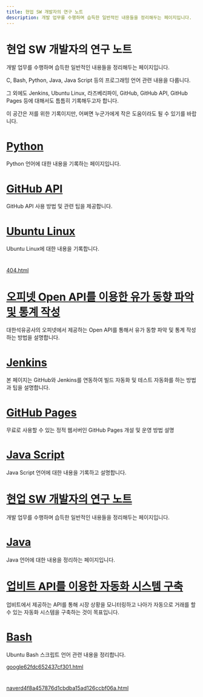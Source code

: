 ```yaml
---
title: 현업 SW 개발자의 연구 노트
description: 개발 업무를 수행하며 습득한 일반적인 내용들을 정리해두는 페이지입니다.
---
```



현업 SW 개발자의 연구 노트
===


개발 업무를 수행하며 습득한 일반적인 내용들을 정리해두는 페이지입니다. 


C, Bash, Python, Java, Java Script 등의 프로그래밍 언어 관련 내용을 다룹니다. 


그 외에도 Jenkins, Ubuntu Linux, 라즈베리파이, GitHub, GitHub API, GitHub Pages 등에 대해서도 틈틈히 기록해두고자 합니다. 


이 공간은 저를 위한 기록이지만, 어쩌면 누군가에게 작은 도움이라도 될 수 있기를 바랍니다. 




[Python](004_python 'Python 언어에 대한 내용을 기록하는 페이지입니다.')
===


Python 언어에 대한 내용을 기록하는 페이지입니다.


[GitHub API](001_github_api 'GitHub API 사용 방법 및 관련 팁을 제공합니다.')
===


GitHub API 사용 방법 및 관련 팁을 제공합니다.


[Ubuntu Linux](008_ubuntu 'Ubuntu Linux에 대한 내용을 기록합니다.')
===


Ubuntu Linux에 대한 내용을 기록합니다.


[](README.md '')
===





[404.html](404.html)


[오피넷 Open API를 이용한 유가 동향 파악 및 통계 작성](011_opinet '대한석유공사의 오피넷에서 제공하는 Open API를 통해서 유가 동향 파악 및 통계 작성하는 방법을 설명합니다.')
===


대한석유공사의 오피넷에서 제공하는 Open API를 통해서 유가 동향 파악 및 통계 작성하는 방법을 설명합니다.


[Jenkins](003_jenkins '본 페이지는 GitHub와 Jenkins를 연동하여 빌드 자동화 및 테스트 자동화를 하는 방법과 팁을 설명합니다.')
===


본 페이지는 GitHub와 Jenkins를 연동하여 빌드 자동화 및 테스트 자동화를 하는 방법과 팁을 설명합니다.


[GitHub Pages](002_github_blog '무료로 사용할 수 있는 정적 웹서버인 GitHub Pages 개설 및 운영 방법 설명')
===


무료로 사용할 수 있는 정적 웹서버인 GitHub Pages 개설 및 운영 방법 설명


[Java Script](007_javascript 'Java Script 언어에 대한 내용을 기록하고 설명합니다.')
===


Java Script 언어에 대한 내용을 기록하고 설명합니다.


[현업 SW 개발자의 연구 노트](010_raspberry '개발 업무를 수행하며 습득한 일반적인 내용들을 정리해두는 페이지입니다.')
===


개발 업무를 수행하며 습득한 일반적인 내용들을 정리해두는 페이지입니다.


[Java](006_java 'Java 언어에 대한 내용을 정리하는 페이지입니다.')
===


Java 언어에 대한 내용을 정리하는 페이지입니다.


[업비트 API를 이용한 자동화 시스템 구축](009_upbit '업비트에서 제공하는 API를 통해 시장 상황을 모니터링하고 나아가 자동으로 거래를 할 수 있는 자동화 시스템을 구축하는 것이 목표입니다.')
===


업비트에서 제공하는 API를 통해 시장 상황을 모니터링하고 나아가 자동으로 거래를 할 수 있는 자동화 시스템을 구축하는 것이 목표입니다.


[Bash](005_bash 'Ubuntu Bash 스크립트 언어 관련 내용을 정리합니다.')
===


Ubuntu Bash 스크립트 언어 관련 내용을 정리합니다.


[google62fdc652437cf301.html](google62fdc652437cf301.html)


[](index.md '')
===





[naverd4f8a457876d1cbdba15ad126ccbf06a.html](naverd4f8a457876d1cbdba15ad126ccbf06a.html)
